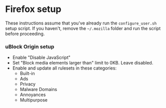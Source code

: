 # Firefox setup
These instructions assume that you've already run the `configure_user.sh` setup script. If you haven't, remove the `~/.mozilla` folder and run the script before proceeding.

### uBlock Origin setup
- Enable "Disable JavaScript"
- Set "Block media elements larger than" limit to 0KB. Leave disabled.
- Enable and update all rulesets in these categories:
  - Built-in
  - Ads
  - Privacy
  - Malware Domains
  - Annoyances
  - Multipurpose

